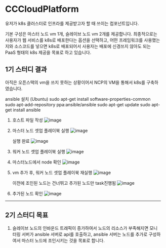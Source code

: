 # CCCloudPlatform
유저가 k8s 클러스터로 인프라를 제공받고자 할 때 쓰이는 컴포넌트입니다.

기본 구성은 마스터 노드 vm 1개, 슬레이브 노드 vm 2개를 제공합니다.
최종적으로는 사용자가 웹 서비스를 k8s로 배포한다는 옵션을 선택하고, 어떤 프레임워크를 사용했는지와 소스코드를 넣으면 k8s로 배포되어서 사용자는 배포에 신경쓰지 않아도 되는 PaaS 형태의 k8s 제공을 목표로 하고 있습니다.


## 1기 스터디 결과
아직은 오픈스택의 vm을 쓰지 못하는 상황이어서 NCP의 VM을 통해서 k8s를 구축하였습니다.

ansible 설치 (Ubuntu)
sudo apt-get install software-properties-common
sudo apt-add-repository ppa:ansible/ansible
sudo apt-get update
sudo apt-get install ansible


1. 호스트 파일 작성
![image](https://github.com/user-attachments/assets/f997e010-7a62-4ae1-835b-add778a97262)


 

2. 마스터 노드 셋업 플레이북 실행
![image](https://github.com/user-attachments/assets/46ece8f1-a691-4829-8dca-cd75e131ef1c)



 

   실행 완료
![image](https://github.com/user-attachments/assets/66705954-cfc2-4f08-b3db-456304c0623f)



 

3. 워커 노드 셋업 플레이북 실행
![image](https://github.com/user-attachments/assets/5bb07497-f2de-4c83-bdf0-ef705a33e998)



 

4. 마스터노드에서 node 확인
![image](https://github.com/user-attachments/assets/03bc7a71-1bff-4634-be15-8bda985c6b62)



 

5. vm 추가 후, 워커 노드 셋업 플레이북 재실행
![image](https://github.com/user-attachments/assets/e2968e35-3f97-488b-a9db-86f4a8184eb8)



 

   이전에 조인된 노드는 건너뛰고 추가된 노드만 task진행됨
![image](https://github.com/user-attachments/assets/adf993e9-20c2-4f48-bc7c-929faf00e29e)



 

6. 추가된 노드 확인
![image](https://github.com/user-attachments/assets/c8aba61c-5633-4e98-ab95-9fe23ab04566)





---

## 2기 스터디 목표
1. 슬레이브 노드의 인바운드 트래픽이 증가하여서 노드의 리소스가 부족해지면 모니터링 서버가 ansible 서버로 api를 호출하고, ansible 서버는 노드를 추가로 구성하여서 마스터 노드에 조인시키는 것을 목표로 합니다.
